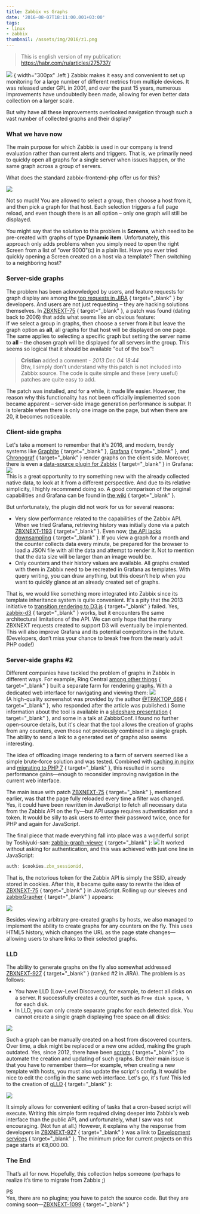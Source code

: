 ```yaml
---
title: Zabbix vs Graphs
date: '2016-08-07T18:11:00.001+03:00'
tags:
- linux
- zabbix
thumbnail: /assets/img/2016/z1.png
---
```

> This is english version of my publication: https://habr.com/ru/articles/275737/

![](/assets/img/2016/z1.png)
{ width="300px" .left }
Zabbix makes it easy and convenient to set up monitoring for a large number of different metrics from multiple devices. It was released under GPL in 2001, and over the past 15 years, numerous improvements have undoubtedly been made, allowing for even better data collection on a larger scale.

But why have all these improvements overlooked navigation through such a vast number of collected graphs and their display?

### What we have now
The main purpose for which Zabbix is used in our company is trend evaluation rather than current alerts and triggers. That is, we primarily need to quickly open all graphs for a single server when issues happen, or the same graph across a group of servers.

What does the standard zabbix-frontend-php offer us for this?

![](/assets/img/2016/z2.png)

Not so much! You are allowed to select a group, then choose a host from it, and then pick a graph for that host. Each selection triggers a full page reload, and even though there is an **all** option – only one graph will still be displayed.

You might say that the solution to this problem is **Screens**, which need to be pre-created with graphs of type **Dynamic item**. Unfortunately, this approach only adds problems when you simply need to open the right Screen from a list of "over 9000"(c) in a plain list.
Have you ever tried quickly opening a Screen created on a host via a template? Then switching to a neighboring host?

### Server-side graphs
The problem has been acknowledged by users, and feature requests for graph display are among the [top requests in JIRA](https://support.zabbix.com/browse/ZBXNEXT-75?jql=project%20%3D%20ZBXNEXT%20AND%20status%20%3D%20Open%20ORDER%20BY%20votes%20DESC)
{ target="_blank" } by developers. And users are not just requesting – they are hacking solutions themselves. In [ZBXNEXT-75](https://support.zabbix.com/browse/ZBXNEXT-75)
{ target="_blank" }, a patch was found (dating back to 2006) that adds what seems like an obvious feature:  
If we select a group in graphs, then choose a server from it but leave the graph option as **all**, all graphs for that host will be displayed on one page. The same applies to selecting a specific graph but setting the server name to **all** – the chosen graph will be displayed for all servers in the group.
This seems so logical that it should be available "out of the box"!

> **Cristian** added a comment - *2013 Dec 04 18:44*  
Btw, I simply don't understand why this patch is not included into Zabbix source. The code is quite simple and these (very useful) patches are quite easy to add.

The patch was installed, and for a while, it made life easier. However, the reason why this functionality has not been officially implemented soon became apparent – server-side image generation performance is subpar. It is tolerable when there is only one image on the page, but when there are 20, it becomes noticeable.

### Client-side graphs
Let's take a moment to remember that it's 2016, and modern, trendy systems like [Graphite](http://graphiteapp.org/quick-start-guides/graphing-metrics.html)
{ target="_blank" }, [Grafana](http://play.grafana.org/)
{ target="_blank" }, and [Chronograf](https://influxdata.com/time-series-platform/chronograf/)
{ target="_blank" } render graphs on the client side. Moreover, there is even a [data-source plugin for Zabbix](https://github.com/alexanderzobnin/grafana-zabbix)
{ target="_blank" } in Grafana:
![](/assets/img/2016/z3.png)  
This is a great opportunity to try something new with the already collected native data, to look at it from a different perspective. And due to its relative simplicity, I highly recommend doing so. A good comparison of the original capabilities and Grafana can be found in [the wiki](http://zabbix.org/wiki/Docs/zabbix_grafana)
{ target="_blank" }.

But unfortunately, the plugin did not work for us for several reasons:
- Very slow performance related to the capabilities of the Zabbix API. When we tried Grafana, retrieving history was initially done via a patch [ZBXNEXT-1193](https://support.zabbix.com/browse/ZBXNEXT-1193)
{ target="_blank" }. Even now, [the API lacks downsampling](https://www.zabbix.com/documentation/3.2/manual/api/reference/trend/get)
{ target="_blank" }. If you view a graph for a month and the counter collects data every minute, be prepared for the browser to load a JSON file with all the data and attempt to render it. Not to mention that the data size will be larger than an image would be.
- Only counters and their history values are available. All graphs created with them in Zabbix need to be recreated in Grafana as templates. With query writing, you can draw anything, but this doesn’t help when you want to quickly glance at an already created set of graphs.

That is, we would like something more integrated into Zabbix since its template inheritance system is quite convenient. It's a pity that the 2013 initiative to [transition rendering to D3.js](http://zabbix.org/wiki/Docs/maps_charts_d3)
{ target="_blank" } failed. Yes, [zabbix-d3](https://github.com/heaje/zabbix-d3)
{ target="_blank" } works, but it encounters the same architectural limitations of the API. We can only hope that the many ZBXNEXT requests created to support D3 will eventually be implemented. This will also improve Grafana and its potential competitors in the future. (Developers, don’t miss your chance to break free from the nearly adult PHP code!)

### Server-side graphs #2
Different companies have tackled the problem of graphs in Zabbix in different ways. For example, Ring Central [among other things](https://blog.ringcentral.com/2013/10/scaling-a-zabbix-monitoring-system-to-accommodate-business-growth/)
{ target="_blank" } built a separate farm for rendering graphs.
With a dedicated web interface for navigating and viewing them:
![](/assets/img/2016/z4.png)  
(A high-quality screenshot was provided by the author [@TPAKTOP_666](https://habrahabr.ru/users/tpaktop_666/)
{ target="_blank" }, who responded after the article was published.) Some information about the tool is available in a [slideshare presentation](http://www.slideshare.net/Zabbix/sergey-mescheryakov-zabbix-tool-for-graph-visualization)
{ target="_blank" }, and some in a talk at ZabbixConf. I found no further open-source details, but it's clear that the tool allows the creation of graphs from any counters, even those not previously combined in a single graph. The ability to send a link to a generated set of graphs also seems interesting.

The idea of offloading image rendering to a farm of servers seemed like a simple brute-force solution and was tested. Combined with [caching in nginx](/2016/01/speed-up-zabbix-graphs-with-nginx.html) and [migrating to PHP 7](https://habrahabr.ru/company/badoo/blog/279047/)
{ target="_blank" }, this resulted in some performance gains—enough to reconsider improving navigation in the current web interface.

The main issue with patch [ZBXNEXT-75](https://support.zabbix.com/browse/ZBXNEXT-75)
{ target="_blank" }, mentioned earlier, was that the page fully reloaded every time a filter was changed. Yes, it could have been rewritten in JavaScript to fetch all necessary data from the Zabbix API on the fly—but API usage requires authentication and a token. It would be silly to ask users to enter their password twice, once for PHP and again for JavaScript.

The final piece that made everything fall into place was a wonderful script by Toshiyuki-san: [zabbix-graph-viewer](https://github.com/ngyuki/zabbix-graph-viewer)
{ target="_blank" }:
![](/assets/img/2016/z5.gif)
It worked without asking for authentication, and this was achieved with just one line in JavaScript:
```js
auth: $cookies.zbx_sessionid,
```
That is, the notorious token for the Zabbix API is simply the SSID, already stored in cookies. After this, it became quite easy to rewrite the idea of [ZBXNEXT-75](https://support.zabbix.com/browse/ZBXNEXT-75)
{ target="_blank" } in JavaScript. Rolling up our sleeves and [zabbixGrapher](https://github.com/sepich/zabbixGrapher)
{ target="_blank" } appears:  

![](/assets/img/2016/z6.png)

Besides viewing arbitrary pre-created graphs by hosts, we also managed to implement the ability to create graphs for any counters on the fly. This uses HTML5 history, which changes the URL as the page state changes—allowing users to share links to their selected graphs.

### LLD
The ability to generate graphs on the fly also somewhat addressed [ZBXNEXT-927](https://support.zabbix.com/browse/ZBXNEXT-927)
{ target="_blank" } (ranked #2 in JIRA). The problem is as follows:
- You have LLD (Low-Level Discovery), for example, to detect all disks on a server. It successfully creates a counter, such as `Free disk space, %` for each disk.
- In LLD, you can only create separate graphs for each detected disk. You cannot create a single graph displaying free space on all disks:

![](/assets/img/2016/z7.png)

Such a graph can be manually created on a host from discovered counters. Over time, a disk might be replaced or a new one added, making the graph outdated.
Yes, since 2012, there have been [scripts](https://www.zabbix.com/forum/showthread.php?t=26678)
{ target="_blank" } to automate the creation and updating of such graphs. But their main issue is that you have to remember them—for example, when creating a new template with hosts, you must also update the script's config. It would be nice to edit the config in the same web interface. Let's go, it's fun! This led to the creation of [gLLD](https://github.com/sepich/glld)
{ target="_blank" }:

![](/assets/img/2016/z8.png)

It simply allows for convenient editing of tasks that a cron-based script will execute. Writing this simple form required diving deeper into Zabbix’s web interface than the public API, and unfortunately, what I saw was not encouraging. (Not fun at all.) However, it explains why the response from developers in [ZBXNEXT-927](https://support.zabbix.com/browse/ZBXNEXT-927)
{ target="_blank" } was a link to [Development services](http://www.zabbix.com/development_services.php)
{ target="_blank" }. The minimum price for current projects on this page starts at €8,000.00.

### The End
That’s all for now. Hopefully, this collection helps someone (perhaps to realize it’s time to migrate from Zabbix ;)

PS  
Yes, there are no plugins; you have to patch the source code. But they are coming soon—[ZBXNEXT-1099](https://support.zabbix.com/browse/ZBXNEXT-1099)
{ target="_blank" }
